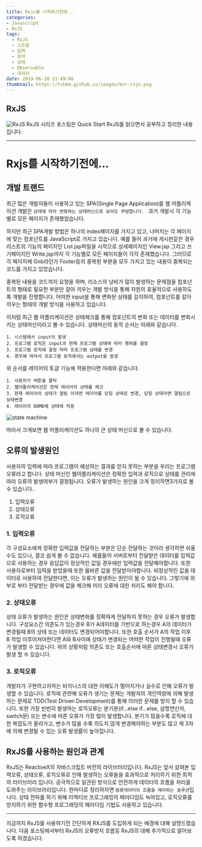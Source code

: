 ```yaml
---
title: Rxjs를 시작하기전에...
categories: 
- Javascript
- RxJS
tags:
  - RxJS
  - 스트림
  - 입력
  - 로직
  - 상태
  - Observable
  - 데이터
date: 2019-06-28 21:49:08
thumbnail: https://tuhbm.github.io/images/bnr-rxjs.png
---
```


## RxJS
![RxJS](https://tuhbm.github.io/images/bnr-rxjs.png)
RxJS 시리즈 포스팅은 Quick Start RxJS를 읽으면서 공부하고 정리한 내용입니다.
******
# Rxjs를 시작하기전에...

## 개발 트랜드
최근 많은 개발자들이 사용하고 있는 SPA(Single Page Application)를 웹 어플리케이션 개발은 `상태에 따라 변화하는 상태머신으로 보아도 무방합니다. `
과거 개발시 각 기능별로 모든 페이지가 존재했었습니다.
<!-- more -->
하지만 최근 SPA개발 방법은 하나의 index페이지를 가지고 있고, 나머지는 각 페이지에 맞는 컴포넌트를 JavaScript로 가지고 있습니다.
예를 들어 과거에 게시판같은 경우  리스트의 기능의 페이지인 List.jsp파일을 시작으로 상세페이지인 View.jsp 그리고 쓰기페이지인 Write.jsp까지 각 기능별로 모든 페이지들이 각각 존재했습니다. 
그러므로 각 페이지에 Gnb라던가 Footer등의 중복된 부분을 모두 가지고 있는 내용이 중복되는 코드를 가지고 있었습니다.

중복된 내용을 코드까지 요청을 하며, 리소스의 낭비가 많이 발생하는 문제점을 컴포넌트의 형태로 필요한 부분만 갈아 끼우는 개발 방식을 통해 자원의 효율적으로 사용하도록 개발을 진행합니다.
어떠한 input을 통해 변화된 상태를 감지하여, 컴포넌트를 갈아끼우는 형태의 개발 방식을 사용하고 있습니다.

이처럼 최근 웹 어플리케이션은 상태체크를 통해 컴포넌트의 변화 또는 데이터를 변화시키는 상태머신이라고 볼 수 있습니다.
상태머신의 동작 순서는 아래와 같습니다.
````
1. 시스템에서 input이 발생
2. 프로그램 로직은 input과 현재 프로그램 상태에 따라 행위를 결정
3. 프로그램 로직에 결정 따라 프로그램 상태를 변경
4. 경우에 따라서 프로그램 로직에서는 output을 발생
````
위 순서를 레이어의 토글 기능에 적용한다면 아래와 같습니다.
````
1. 사용자가 버튼을 클릭
2. 웹어플리케이션은 현재 레이어의 상태를 체크
3. 현제 레이어의 상태가 열림 이라면 레이어를 닫힘 상태로 변경, 닫힘 상태라면 열림으로 상태변경
4. 레이어의 DOMD에 상태에 적용
````
![state machine](https://tuhbm.github.io/images/rxjs/state-machine-diagram-example.png)

따라서 크게보면 웹 어플리케이션도 하나의 큰 상태 머신으로 볼 수 있습니다.

## 오류의 발생원인
사용자의 입력에 따라 프로그램이 예상하는 결과를 얻지 못하는 부분을 우리는 프로그램 오류라고 합니다.
상태 머신인 웹어플리케이션은 정확한 입력과 로직으로 상태를 관리에 따라 오류의 발생여부가 결정됩니다.
오류가 발생하는 원인을 크게 정리하면3가지로 볼 수 있습니다..
1. 입력오류
2. 상태오류
3. 로직오류

### 1. 입력오류
각 구성요소에게 정확한 입력값을 전달하는 부분은 단순 전달하는 것이라 생각하면 쉬울 수도 있으나, 결코 쉽게 볼 수 없습니다.
예를들어 서버로부터 전달받은 데이터를 입력값으로 사용하는 경우 응답값이 정상적인 값일 경우에만 입력값을 전달해야합니다. 또한 사용자로부터 입력을 받았을때 또한 옳바른 값을 전달받아야합니다.
비정상적인 값을 데이터로 사용하여 전달한다면, 이는 오류가 발생하는 원인이 될 수 있습니다.
그렇기에 외부로 부터 전달받는 경우에 값을 체크해 미리 오류에 대한 처리도 해야 합니다.

### 2. 상태오류
상태 오류가 발생하는 원인은 상태변화를 정확하게 전달하지 못하는 경우 오류가 발생합니다.
구성요소간 의존도가 있는경우 B가 A데이터를 기반으로 하는경우 A의 데이터가 변경될때 B의 상태 또는 데이터도 변경되어야합니다.
또한 호출 순서가 A의 작업 이후 B 작업 이루어져야한다면  A와 B사이에 상태가 변경되는 어떠한 작업이 진행될때 오류가 발생할 수 있습니다.
위의 상황처럼 의존도 또는 호출순서에 따른 상태변경시 오류가 발생 할 수 있습니다.

### 3. 로직오류
개발자가 구현하고자하는 비지니스의 대한 이해도가 떨어지거나 실수로 인해 오류가 발생할 수 있습니다.
로직에 관련해 오류가 생기는 문제는 개발자의 개인역량에 의해 발생하는 문제로 TDD(Test Driven Development)를 통해 이러한 문제를 방지 할 수 있습니다.
또한 가장 빈번히 발생하는 로직오류는 분기문(if...else if...else, 삼항연산자, switch문) 또는 변수에 따른 오류가 가장 많이 발생합니다.
분기가 많을수록 로직에 대한 복잡도가 올라가고, 변수가 많을 수록 의도치 않게 변경해야하는 부분도 많고 제 3자에 의해 변경될 수 있는 오류 발생률이 높아집니다.

## RxJS를 사용하는 원인과 관계
RxJS는 ReactiveX의 자바스크립트 버전의 라이브러리입니다. RxJS는 앞서 살펴본 입력오류, 상태오류, 로직오류로 인해 발생하는 오류들을 효과적으로 처리하기 위한 최적의 라이브러리 입니다.
궁극적으로 일관된 방식으로 안전하게 데이터의 흐름을 처리를 도와주는 라이브러리입니다.
한마디로 정리하자면 `범용데이터의 흐름을 제어하는 솔루션`입니다.
상태 전파를 하기 위해 리액티브 프로그래밍의 패러다임도 녹아있고, 로직오류를 방지하기 위한 함수형 프로그래밍의 패러다임 기법도 사용하고 있습니다.

*****
지금까지 RxJS를 사용하기전 간단하게 RXJS를 도입하게 되는 배경에 대해 설명드렸습니다.
다음 포스팅에서부터 RxJS의 오류방지 흐름등 RxJS의 대해 추가적으로 알아보도록 하겠습니다.

